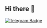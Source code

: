 ## Hi there 👋

[![Telegram Badge](https://img.shields.io/badge/-happ__chat-blue?style=flat&logo=Telegram&logoColor=white)](https://t.me/happ_chat)
